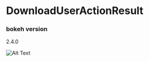# DownloadUserActionResult


### bokeh version
2.4.0

![Alt Text](https://user-images.githubusercontent.com/34793701/139196559-71be1f11-e4c6-4a02-ac63-0acb5f13495a.gif)



